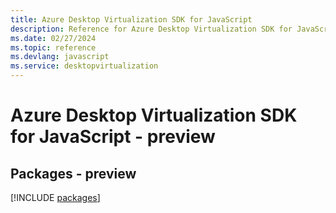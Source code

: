 ```yaml
---
title: Azure Desktop Virtualization SDK for JavaScript
description: Reference for Azure Desktop Virtualization SDK for JavaScript
ms.date: 02/27/2024
ms.topic: reference
ms.devlang: javascript
ms.service: desktopvirtualization
---
```

# Azure Desktop Virtualization SDK for JavaScript - preview
## Packages - preview
[!INCLUDE [packages](desktop-virtualization-index.md)]